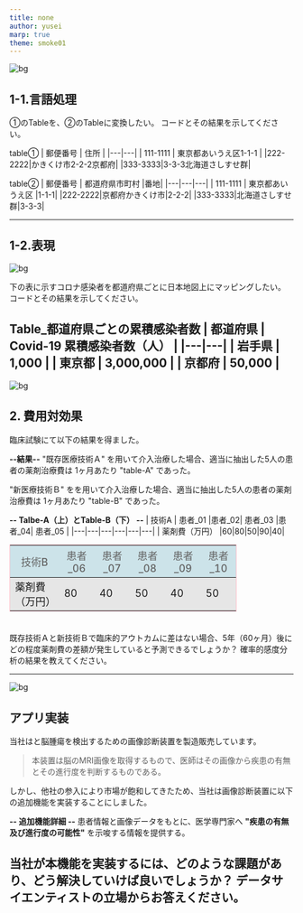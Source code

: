 ```yaml
---
title: none
author: yusei
marp: true
theme: smoke01
---
```

<style scoped>
table {
    font-size: 20px;
    background: rgb(230,230,230);
    color: rbg(100,100,100);
    width: 80%;
    margin-top:0.5em;
    border: solid 0.1px pink;
}

th {
     background-color: #b7e2ec8a;
     color:rgb(100,100,100);
     font-size:20px
}
td {
    background: rgb(230,230,230)
}


</style>

![bg](background.png)
## 1-1.言語処理
①のTableを、②のTableに変換したい。
コードとその結果を示してください。

table①
|  郵便番号 | 住所  |
|---|---|
| 111-1111  | 東京都あいうえ区1-1-1  |
|222-2222|かきくけ市2-2-2京都府|
|333-3333|3-3-3北海道さしすせ群|

table②
|  郵便番号 | 都道府県市町村  |番地|
|---|---|---|
| 111-1111  | 東京都あいうえ区  |1-1-1|
|222-2222|京都府かきくけ市|2-2-2|
|333-3333|北海道さしすせ群|3-3-3|

---
<style scoped>
section {
    font-size:28px;
}

table {
    font-size: 25px;
    background: rgb(230,230,230);
    color: rbg(100,100,100);
    width: 80%;
}
th{
     background-color: #b7e2ec8a;
     color:rgb(100,100,100);
}
tr{
    background: rgb(230,230,230)
}
tr:nth-child(1){
backgroud:gb(230,230,230);
}
</style>

## 1-2.表現
![bg](background.png)

下の表に示すコロナ感染者を都道府県ごとに日本地図上にマッピングしたい。
コードとその結果を示してください。

Table_都道府県ごとの累積感染者数
| 都道府県  | Covid-19 累積感染者数（人）  |
|---|---|
| 岩手県  | 1,000  |
| 東京都  |  3,000,000 |
|  京都府 | 50,000  |
---

<style scoped>
section{
    font-size: 20px;
}
table {
    font-size: 18px;
    background: rgb(230,230,230);
    color: rbg(100,100,100);
    width: 80%;
    margin-bottom:2em;
}
th{
     background-color: #b7e2ec8a;
     color:rgb(100,100,100);
     font-size:18px;
     font-weight:500;
}
tr{
    background: rgb(230,230,230);
}

</style>
![bg](background.png)
## 2. 費用対効果
臨床試験にて以下の結果を得ました。

**--結果--**
"既存医療技術Ａ" を用いて介入治療した場合、適当に抽出した5人の患者の薬剤治療費は
1ヶ月あたり "table-A" であった。

"新医療技術Ｂ" をを用いて介入治療した場合、適当に抽出した5人の患者の薬剤治療費は
1ヶ月あたり "table-B" であった。

**-- Talbe-A（上）とTable-B（下） --**
|  技術A | 患者_01  |患者_02| 患者_03  |患者_04| 患者_05  |
|---|---|---|---|---|---|
| 薬剤費（万円） |60|80|50|90|40|

|  技術B | 患者_06  |患者_07| 患者_08  |患者_09| 患者_10  |
|---|---|---|---|---|---|
| 薬剤費（万円） |80|40|50|40|50|

既存技術Ａと新技術Ｂで臨床的アウトカムに差はない場合、5年（60ヶ月）後にどの程度薬剤費の差額が発生していると予測できるでしょうか？ 確率的感度分析の結果を教えてください。

---
<style scoped>
section{
    font-size:27px;
}
</style>

![bg](background.png)
## アプリ実装
当社はと脳腫瘍を検出するための画像診断装置を製造販売しています。

>本装置は脳のMRI画像を取得するもので、医師はその画像から疾患の有無とその進行度を判断するものである。

しかし、他社の参入により市場が飽和してきたため、当社は画像診断装置に以下の追加機能を実装することにしました。

**-- 追加機能詳細 --**
患者情報と画像データをもとに、医学専門家へ **"疾患の有無及び進行度の可能性"** を示唆する情報を提供する。

当社が本機能を実装するには、どのような課題があり、どう解決していけば良いでしょうか？
データサイエンティストの立場からお答えください。
---



